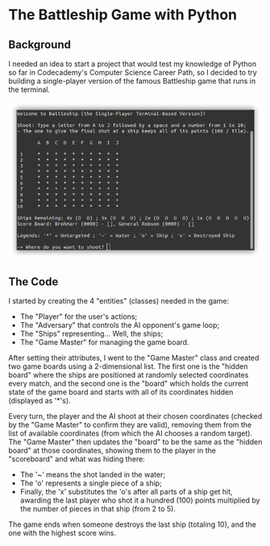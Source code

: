 # The Battleship Game with Python
## Background
I needed an idea to start a project that would test my knowledge of Python so far in Codecademy's Computer Science Career Path, so I decided to try building a single-player version of the famous Battleship game that runs in the terminal.

![A screenshot of the game running in the terminal.](screenshot.png "Screenshot")

## The Code
I started by creating the 4 "entities" (classes) needed in the game:

- The "Player" for the user's actions;
- The "Adversary" that controls the AI opponent's game loop;
- The "Ships" representing... Well, the ships;
- The "Game Master" for managing the game board.

After setting their attributes, I went to the "Game Master" class and created two game boards using a 2-dimensional list. The first one is the "hidden board" where the ships are positioned at randomly selected coordinates every match, and the second one is the "board" which holds the current state of the game board and starts with all of its coordinates hidden (displayed as '*'s).

Every turn, the player and the AI shoot at their chosen coordinates (checked by the "Game Master" to confirm they are valid), removing them from the list of available coordinates (from which the AI chooses a random target). The "Game Master" then updates the "board" to be the same as the "hidden board" at those coordinates, showing them to the player in the "scoreboard" and what was hiding there:

- The '~' means the shot landed in the water;
- The 'o' represents a single piece of a ship;
- Finally, the 'x' substitutes the 'o's after all parts of a ship get hit, awarding the last player who shot it a hundred (100) points multiplied by the number of pieces in that ship (from 2 to 5).

The game ends when someone destroys the last ship (totaling 10), and the one with the highest score wins.
